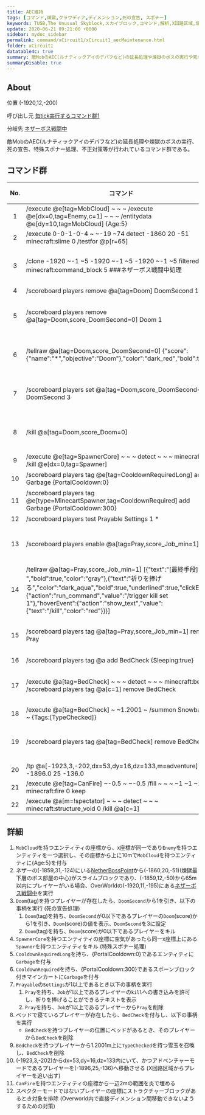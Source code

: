 ```yaml
---
title: AEC維持
tags: [コマンド,煉獄,クラウディア,ディメンション,死の宣告, スポナー]
keywords: TUSB,The Unusual Skyblock,スカイブロック,コマンド,解析,X回路区域,煉獄,スポナー,死の宣告
update: 2020-06-21 09:21:00 +0000
sidebar: mydoc_sidebar
permalink: command/xCircuit1/xCircuit1_aecMaintenance.html
folder: xCircuit1
datatable4c: true
summary: 敵MobのAEC(ルナティックアイのデバフなど)の延長処理や煉獄のボスの実行や死の宣告、特殊スポナー処理、不正対策等が行われているコマンド群である。
summaryDisable: true
---
```


## About

<span class="tagYellow">位置</span> (-1920,12,-200)

<span class="tagBlack">呼び出し元</span> [毎tick実行するコマンド群1](/command/xCircuit1/xCircuit1_runFirst.html)

<span class="tagBlue">分岐先</span> [ネザーボス戦闘中](/command/netherBoss/netherBoss_processing.html)

敵MobのAEC(ルナティックアイのデバフなど)の延長処理や煉獄のボスの実行、死の宣告、特殊スポナー処理、不正対策等が行われているコマンド群である。

## コマンド群

<div class="datatable4c-begin"></div>

|No.|コマンド|コメント|状態|
|:-:|-|-|-|
|1|/execute @e[tag=MobCloud] ~ ~ ~ /execute @e[dx=0,tag=Enemy,c=1] ~ ~ ~ /entitydata @e[dy=10,tag=MobCloud] {Age:5}|AEC維持MobCloud|
|2|/execute 0-0-1-0-4 ~ ~-19 ~74 detect -1860 20 -51 minecraft:slime 0 /testfor @p[r=65]|ネザーボス戦闘中|
|3|/clone -1920 ~-1 ~5 -1920 ~-1 ~5 -1920 ~-1 ~5 filtered force minecraft:command_block 5 ###ネザーボス戦闘中処理||条件付き|
|4|/scoreboard players remove @a[tag=Doom] DoomSecond 1|死の宣告処理|
|5|/scoreboard players remove @a[tag=Doom,score_DoomSecond=0] Doom 1||条件付き|
|6|/tellraw @a[tag=Doom,score_DoomSecond=0] {"score":{"name":"*","objective":"Doom"},"color":"dark_red","bold":true}||条件付き|
|7|/scoreboard players set @a[tag=Doom,score_DoomSecond=0] DoomSecond 3||条件付き|
|8|/kill @a[tag=Doom,score_Doom=0]||条件付き|
|9|/execute @e[tag=SpawnerCore] ~ ~ ~ detect ~ ~ ~ minecraft:air 0 /kill @e[dx=0,tag=Spawner]|サバイバルスポナー処理|
|10|/scoreboard players tag @e[tag=CooldownRequiredLong] add Garbage {PortalCooldown:0}|CooldownRequiredLong誤差許容長期用|
|11|/scoreboard players tag @e[type=MinecartSpawner,tag=CooldownRequired] add Garbage {PortalCooldown:300}|トカルトスポナーポータルin対策|
|12|/scoreboard players test Prayable Settings 1 *|祈り|
|13|/scoreboard players enable @a[tag=Pray,score_Job_min=1] kill||条件付き|
|14|/tellraw @a[tag=Pray,score_Job_min=1] [{"text":"[最終手段] ","bold":true,"color":"gray"},{"text":"祈りを捧げる","color":"dark_aqua","bold":true,"underlined":true,"clickEvent":{"action":"run_command","value":"/trigger kill set 1"},"hoverEvent":{"action":"show_text","value":{"text":"/kill","color":"red"}}}]||条件付き|
|15|/scoreboard players tag @a[tag=Pray,score_Job_min=1] remove Pray||条件付き|
|16|/scoreboard players tag @a add BedCheck {Sleeping:true}|ベッドバグチェック|
|17|/execute @a[tag=BedCheck] ~ ~ ~ detect ~ ~ ~ minecraft:bed -1 /scoreboard players tag @a[c=1] remove BedCheck||条件付き|
|18|/execute @a[tag=BedCheck] ~ ~1.2001 ~ /summon Snowball ~ ~ ~ {Tags:[TypeChecked]}|
|19|/scoreboard players tag @a[tag=BedCheck] remove BedCheck||条件付き|
|20|/tp @a[-1923,3,-202,dx=53,dy=16,dz=133,m=adventure] -1896.0 25 -136.0|
|21|/execute @e[tag=CanFire] ~-0.5 ~ ~-0.5 /fill ~ ~ ~ ~1 ~1 ~1 minecraft:fire 0 keep|炎|
|22|/execute @a[m=!spectator] ~ ~ ~ detect ~ ~ ~ minecraft:structure_void 0 /kill @a[c=1]|void死|

<div class="datatable4c-end"></div>

## 詳細

1. `MobCloud`を持つエンティティの座標から、x座標が同一であり`Enemy`を持つエンティティを一つ選択し、その座標から上に10mで`MobCloud`を持つエンティティに{Age:5}を付与
2. ネザーの(-1859,31,-124)にいる[NetherBossPoint](/entity/entity_entity.html#netherbosspoint)から(-1860,20,-51)(煉獄最下層のボス部屋の中心)がスライムブロックであり、(-1859,12,-50)から65m以内にプレイヤーがいる場合、OverWorldの(-1920,11,-195)にある[ネザーボス戦闘中](/command/netherBoss/netherBoss_Processing.html)を実行
3. `Doom`(tag)を持つプレイヤーが存在したら、`DoomSecond`から1を引き、以下の事柄を実行 (死の宣告処理)
   1. `Doom`(tag)を持ち、`DoomSecond`が0以下であるプレイヤーの`Doom`(score)から1を引き、`Doom`(score)の値を表示、`DoomSecond`を3に設定
   2. `Doom`(tag)を持ち、`Doom`(score)が0以下であるプレイヤーをキル
4. `SpawnerCore`を持つエンティティの座標に空気があったら同一x座標上にある`Spawner`を持つエンティティをキル (特殊スポナー処理)
5. `CooldownRequiredLong`を持ち、{PortalCooldown:0}であるエンティティに`Garbage`を付与
6. `CooldownRequired`を持ち、{PortalCooldown:300}であるスポーンブロック付きマインカートに`Garbage`を付与
7. `Prayable`の`Settings`が1以上であるとき以下の事柄を実行
   1. `Pray`を持ち、`Job`が1以上であるプレイヤーの`kill`への書き込みを許可し、祈りを捧げることができるテキストを表示
   2. `Pray`を持ち、`Job`が1以上であるプレイヤーから`Pray`を削除
8. ベッドで寝ているプレイヤーが存在したら、`BedCheck`を付与し、以下の事柄を実行
   - `BedCheck`を持つプレイヤーの位置にベッドがあるとき、そのプレイヤーから`BedCheck`を削除
9. `BedCheck`を持つプレイヤーから1.2001m上に`TypeChecked`を持つ雪玉を召喚し、`BedCheck`を削除
10. (-1923,3,-202)からdx=53,dy=16,dz=133内にいて、かつアドベンチャーモードであるプレイヤーを(-1896,25,-136)へ移動させる (X回路区域からプレイヤーを追い出す)
11. `CanFire`を持つエンティティの座標から一辺2mの範囲を炎で埋める
12. スペクターモードではないプレイヤーの座標にストラクチャーブロックがあるとき対象を排除 (Overworld内で直接ディメンション間移動できないようするための対策)

